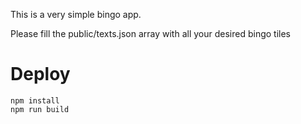 This is a very simple bingo app.

Please fill the public/texts.json array with all your desired bingo tiles

# Deploy
```
npm install
npm run build
```